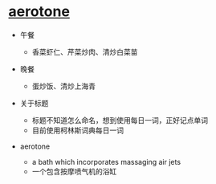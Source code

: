 # [aerotone](https://github.com/jiemaoli/gitblog/issues/3)

- 午餐
   - 香菜虾仁、芹菜炒肉、清炒白菜苗

- 晚餐
   - 蛋炒饭、清炒上海青

- 关于标题
   - 标题不知道怎么命名，想到使用每日一词，正好记点单词
   - 目前使用柯林斯词典每日一词

- aerotone
   - a bath which incorporates massaging air jets
   - 一个包含按摩喷气机的浴缸